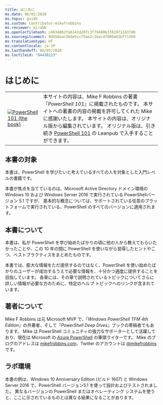 ```yaml
---
title: はじめに
ms.date: 06/02/2020
ms.topic: guide
ms.custom: Contributor-mikefrobbins
ms.reviewer: mirobb
ms.openlocfilehash: c48340b2fa6141d207c3f7948063f81971183780
ms.sourcegitcommit: 0d958eac5bde5ccf5ee2c1bac4f009a63bf71368
ms.translationtype: HT
ms.contentlocale: ja-JP
ms.lasthandoff: 06/05/2020
ms.locfileid: "84438223"
---
```

# <a name="introduction"></a>はじめに

<table>
  <tr><td>
  <a href="https://leanpub.com/powershell101">
  <img src="media/powershell101-150x194.png" alt="PowerShell 101 (the book)" />
  </a>
  </td>
  <td colspan=2>
本サイトの内容は、Mike F Robbins の著書 『<em>PowerShell 101</em>』に掲載されたものです。 本サイトへの著書の内容の掲載を許可してくれた Mike に感謝いたします。 本サイトの内容は、オリジナル版から編集されています。 オリジナル版は、引き続き <a href="https://leanpub.com/powershell101">PowerShell 101</a> の Leanpub で入手することができます。
  </td></tr>
</table>

## <a name="who-is-this-book-for"></a>本書の対象

本書は、PowerShell を学びたいと考えているすべての人を対象とした入門レベルの書籍です。

本書が焦点を当てているのは、Microsoft Active Directory ドメイン環境の Windows 10 および Windows Server 2016 で実行されている PowerShellバージョン 5.1 ですが、 基本的な概念については、サポートされている任意のプラットフォームで実行されている、PowerShell のすべてのバージョンに適用されます。

## <a name="about-this-book"></a>本書について

本書は、私が PowerShell を学び始めたばかりの頃に他の人から教えてもらいたかったことや、この 10 年の間に PowerShell を使いながら習得したヒントやこつ、ベストプラクティスをまとめたものです。

本書では、膨大な情報をただ提供するのではなく、PowerShell を使い始めたばかりのユーザーが成功するうえで必要な情報を、十分かつ適度に提供することを目指しています。 各章には、その章で説明されているトピックについてさらに詳しい情報が必要な方のために、特定のヘルプ トピックへのリンクが含まれています。

## <a name="about-the-author"></a>著者について

Mike F Robbins は元 Microsoft MVP で、『_Windows PowerShell TFM 4th Edition_』の共著者、そして『_PowerShell Deep Dives_』ブックの寄稿者でもあります。 Mike は PowerShell コミュニティの強力なサポーターとして活躍しており、現在は Microsoft の [Azure PowerShell][] の筆頭ライターです。 Mike のブログのアドレスは [mikefrobbins.com][]、Twitter のアカウントは [@mikefrobbins][] です。

## <a name="lab-environment"></a>ラボ環境

本書の例は、Windows 10 Anniversary Edition (ビルド 1607) と Windows Server 2016 で、PowerShell バージョン5.1 を使って設計およびテストされました。 異なるバージョンの PowerShell またはオペレーティング システムを使うと、ここに示されているものとは異なる結果になることがあります。

<!-- link references -->
[@mikefrobbins]: https://twitter.com/mikefrobbins
[mikefrobbins.com]: http://mikefrobbins.com/
[PowerShell 101]: https://leanpub.com/powershell101
[Azure PowerShell]: /powershell/azure
